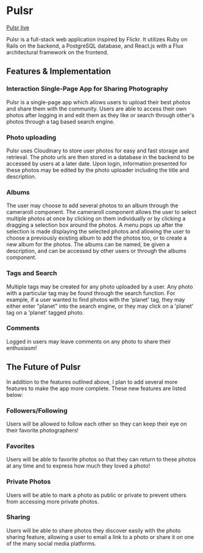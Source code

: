 # Pulsr

[Pulsr live][heroku]

[heroku]: http://pulsr.herokuapp.com

Pulsr is a full-stack web application inspired by Flickr.  It utilizes Ruby on Rails on the backend, a PostgreSQL database, and React.js with a Flux architectural framework on the frontend.  

## Features & Implementation

### Interaction Single-Page App for Sharing Photography

Pulsr is a single-page app which allows users to upload their best photos and share them with the community. Users are able
to access their own photos after logging in and edit them as they like or search through other's photos through a tag based
search engine.


### Photo uploading

  Pulsr uses Cloudinary to store user photos for easy and fast storage and retrieval.  The photo urls are then stored in a database in the backend to be accessed by users at a later date. Upon login, information presented for these photos may be edited by the photo uploader including the title and description.

### Albums

  The user may choose to add several photos to an album through the cameraroll component.  The cameraroll component allows the user to select multiple photos at once by clicking on them individually or by clicking a dragging a selection box around the photos.  A menu pops up after the selection is made displaying the selected photos and allowing the user to choose a previously existing album to add the photos too, or to create a new album for the photos. The albums can be named, be given a description, and can be accessed by other users or through the albums component.


### Tags and Search

  Multiple tags may be created for any photo uploaded by a user.  Any photo with a particular tag may be found through the search function.  For example, if a user wanted to find photos with the 'planet' tag, they may either enter "planet" into the search engine, or they may click on a 'planet' tag on a 'planet' tagged photo.

### Comments

  Logged in users may leave comments on any photo to share their enthusiasm!

## The Future of Pulsr

  In addition to the features outlined above, I plan to add several more features to make the app more complete.  These new features are listed below:

### Followers/Following

  Users will be allowed to follow each other so they can keep their eye on their favorite photographers!

### Favorites

  Users will be able to favorite photos so that they can return to these photos at any time and to express how much they loved a photo!

### Private Photos

  Users will be able to mark a photo as public or private to prevent others from accessing more private photos.

### Sharing

  Users will be able to share photos they discover easily with the photo sharing feature, allowing a user to email a link to a photo or share it on one of the many social media platforms.
